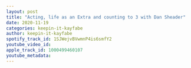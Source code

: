 ```yaml
---
layout: post
title: "Acting, life as an Extra and counting to 3 with Dan Sheader"
date: 2020-11-19
categories: keepin-it-kayfabe
author: keepin-it-kayfabe
spotify_track_id: 1SJWejvBVwmnP4is6smfY2
youtube_video_id: 
apple_track_id: 1000499460107
youtube_metadata: 
---
```

